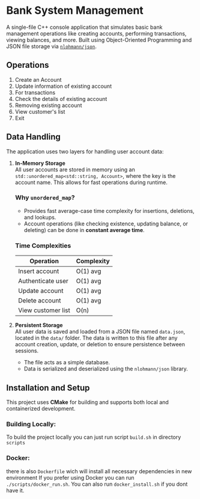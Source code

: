 # Bank System Management

A single-file C++ console application that simulates basic bank management operations like creating accounts, performing transactions, viewing balances, and more. Built using Object-Oriented Programming and JSON file storage via [`nlohmann/json`](https://github.com/nlohmann/json).

## Operations

1. Create an Account
2. Update information of existing account
3. For transactions
4. Check the details of existing account
5. Removing existing account
6. View customer's list
7. Exit

## Data Handling

The application uses two layers for handling user account data:

1. **In-Memory Storage**  
   All user accounts are stored in memory using an `std::unordered_map<std::string, Account>`, where the key is the account name. This allows for fast operations during runtime.

   ### Why `unordered_map`?

   - Provides fast average-case time complexity for insertions, deletions, and lookups.
   - Account operations (like checking existence, updating balance, or deleting) can be done in **constant average time**.

   ### Time Complexities

   | Operation         | Complexity |
   |------------------|------------|
   | Insert account    | O(1) avg   |
   | Authenticate user | O(1) avg   |
   | Update account    | O(1) avg   |
   | Delete account    | O(1) avg   |
   | View customer list| O(n)       |

2. **Persistent Storage**  
   All user data is saved and loaded from a JSON file named `data.json`, located in the `data/` folder. The data is written to this file after any account creation, update, or deletion to ensure persistence between sessions.

   - The file acts as a simple database.
   - Data is serialized and deserialized using the `nlohmann/json` library.

## Installation and Setup

This project uses **CMake** for building and supports both local and containerized development.

### Building Locally:

To build the project locally you can just run script `build.sh` in directory `scripts` 
   
### Docker:
there is also `Dockerfile` wich will install all necessary dependencies in new environment 
If you prefer using Docker you can run `./scripts/docker_run.sh`. You can also run `docker_install.sh` if you dont have it.


